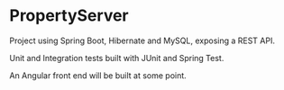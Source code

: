 # PropertyServer

Project using Spring Boot, Hibernate and MySQL, exposing a REST API.

Unit and Integration tests built with JUnit and Spring Test.

An Angular front end will be built at some point.
